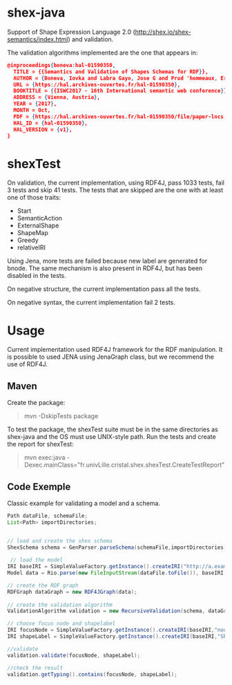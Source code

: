 # shex-java
Support of Shape Expression Language 2.0 (http://shex.io/shex-semantics/index.html) and validation.

The validation algorithms implemented are the one that appears in:
```json
@inproceedings{boneva:hal-01590350,
  TITLE = {{Semantics and Validation of Shapes Schemas for RDF}},
  AUTHOR = {Boneva, Iovka and Labra Gayo, Jose G and Prud 'hommeaux, Eric G},
  URL = {https://hal.archives-ouvertes.fr/hal-01590350},
  BOOKTITLE = {{ISWC2017 - 16th International semantic web conference}},
  ADDRESS = {Vienna, Austria},
  YEAR = {2017},
  MONTH = Oct,
  PDF = {https://hal.archives-ouvertes.fr/hal-01590350/file/paper-lncs.pdf},
  HAL_ID = {hal-01590350},
  HAL_VERSION = {v1},
}
```

# shexTest

On validation, the current implementation, using RDF4J, pass 1033 tests, fail 3 tests and skip 41 tests.
The tests that are skipped are the one with at least one of those traits:
 - Start
 - SemanticAction
 - ExternalShape
 - ShapeMap
 - Greedy
 - relativeIRI

Using Jena, more tests are failed because new label are generated for bnode. The same mechanism is also present in RDF4J, but has been disabled in the tests.
 

On negative structure, the current implementation pass all the tests.

On negative syntax, the current implementation fail 2 tests. 


# Usage

Current implementation used RDF4J framework for the RDF manipulation. It is possible to used JENA using JenaGraph class, but we recommend the use of RDF4J.

## Maven

Create the package: 
 > mvn -DskipTests package

To test the package, the shexTest suite must be in the same directories as shex-java and the OS must use UNIX-style path.
Run the tests and create the report for shexTest: 
 > mvn exec:java -Dexec.mainClass="fr.univLille.cristal.shex.shexTest.CreateTestReport"

## Code Exemple

Classic example for validating a model and a schema.

```java
Path dataFile, schemaFile;
List<Path> importDirectories;


// load and create the shex schema
ShexSchema schema = GenParser.parseSchema(schemaFile,importDirectories);
 
 // load the model
IRI baseIRI = SimpleValueFactory.getInstance().createIRI("http://a.example.shex/");
Model data = Rio.parse(new FileInputStream(dataFile.toFile()), baseIRI, RDFFormat.TURTLE);

// create the RDF graph
RDFGraph dataGraph = new RDF4JGraph(data);
    		
// create the validation algorithm
ValidationAlgorithm validation = new RecursiveValidation(schema, dataGraph);   

// choose focus node and shapelabel
IRI focusNode = SimpleValueFactory.getInstance().createIRI(baseIRI,"node");
IRI shapeLabel = SimpleValueFactory.getInstance().createIRI(baseIRI,"Shape");

//validate
validation.validate(focusNode, shapeLabel);

//check the result
validation.getTyping().contains(focusNode, shapeLabel);

```


